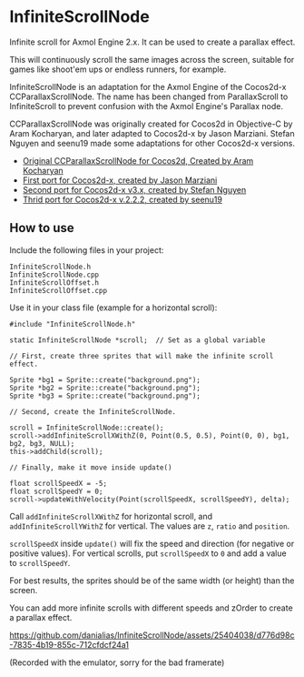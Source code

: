# InfiniteScrollNode
Infinite scroll for Axmol Engine 2.x. It can be used to create a parallax effect. 

This will continuously scroll the same images across the screen, suitable for games like shoot'em ups or endless runners, for example.

InfiniteScrollNode is an adaptation for the Axmol Engine of the Cocos2d-x CCParallaxScrollNode. The name has been changed from ParallaxScroll to InfiniteScroll to prevent confusion with the Axmol Engine's Parallax node.

CCParallaxScrollNode was originally created for Cocos2d in Objective-C by Aram Kocharyan, and later adapted to Cocos2d-x by Jason Marziani. Stefan Nguyen and seenu19 made some adaptations for other Cocos2d-x versions.

* [Original CCParallaxScrollNode for Cocos2d, Created by Aram Kocharyan](https://github.com/aramk/cocos2d)
* [First port for Cocos2d-x, created by Jason Marziani](https://github.com/jasonmarziani/CCParallaxScrollNode)
* [Second port for Cocos2d-x v3.x, created by Stefan Nguyen](https://github.com/stnguyen/CCParallaxScrollNode)
* [Thrid port for Cocos2d-x v.2.2.2, created by seenu19](https://github.com/seenu19/CCParallaxScrollNode)

## How to use

Include the following files in your project:
```
InfiniteScrollNode.h
InfiniteScrollNode.cpp
InfiniteScrollOffset.h
InfiniteScrollOffset.cpp
```

Use it in your class file (example for a horizontal scroll):
```
#include "InfiniteScrollNode.h"

static InfiniteScrollNode *scroll;  // Set as a global variable

// First, create three sprites that will make the infinite scroll effect.

Sprite *bg1 = Sprite::create("background.png");
Sprite *bg2 = Sprite::create("background.png");
Sprite *bg3 = Sprite::create("background.png");

// Second, create the InfiniteScrollNode.

scroll = InfiniteScrollNode::create();
scroll->addInfiniteScrollXWithZ(0, Point(0.5, 0.5), Point(0, 0), bg1, bg2, bg3, NULL);
this->addChild(scroll);

// Finally, make it move inside update()

float scrollSpeedX = -5;
float scrollSpeedY = 0;
scroll->updateWithVelocity(Point(scrollSpeedX, scrollSpeedY), delta);
```

Call `addInfiniteScrollXWithZ` for horizontal scroll, and `addInfiniteScrollYWithZ` for vertical. The values are `z`, `ratio` and `position`. 

`scrollSpeedX` inside `update()` will fix the speed and direction (for negative or positive values). For vertical scrolls, put `scrollSpeedX` to `0` and add a value to `scrollSpeedY`.

For best results, the sprites should be of the same width (or height) than the screen. 

You can add more infinite scrolls with different speeds and zOrder to create a parallax effect.



https://github.com/danialias/InfiniteScrollNode/assets/25404038/d776d98c-7835-4b19-855c-712cfdcf24a1


(Recorded with the emulator, sorry for the bad framerate)
